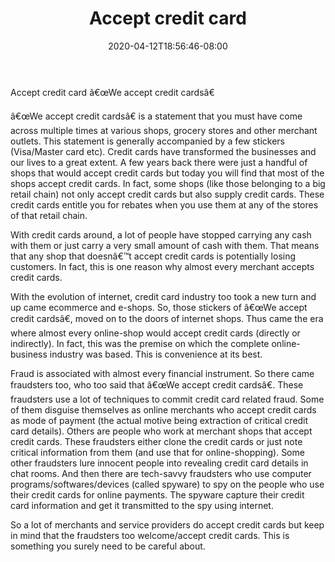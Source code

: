 ﻿---
title: "Accept credit card"
date: 2020-04-12T18:56:46-08:00
description: "Credit_Cards Tips for Web Success"
featured_image: "/images/Credit_Cards.jpg"
tags: ["Credit Cards"]
---

Accept credit card
â€œWe accept credit cardsâ€

â€œWe accept credit cardsâ€ is a statement that you must have come across multiple times at various shops, grocery stores and other merchant outlets. This statement is generally accompanied by a few stickers (Visa/Master card etc).  Credit cards have transformed the businesses and our lives to a great extent. A few years back there were just a handful of shops that would accept credit cards but today you will find that most of the shops accept credit cards. In fact, some shops (like those belonging to a big retail chain) not only accept credit cards but also supply credit cards. These credit cards entitle you for rebates when you use them at any of the stores of that retail chain. 

With credit cards around, a lot of people have stopped carrying any cash with them or just carry a very small amount of cash with them. That means that any shop that doesnâ€™t accept credit cards is potentially losing customers. In fact, this is one reason why almost every merchant accepts credit cards. 

With the evolution of internet, credit card industry too took a new turn and up came ecommerce and e-shops. So, those stickers of â€œWe accept credit cardsâ€, moved on to the doors of internet shops. Thus came the era where almost every online-shop would accept credit cards (directly or indirectly). In fact, this was the premise on which the complete online-business industry was based. This is convenience at its best. 

Fraud is associated with almost every financial instrument. So there came fraudsters too, who too said that â€œWe accept credit cardsâ€. These fraudsters use a lot of techniques to commit credit card related fraud. Some of them disguise themselves as online merchants who accept credit cards as mode of payment (the actual motive being extraction of critical credit card details).  Others are people who work at merchant shops that accept credit cards. These fraudsters either clone the credit cards or just note critical information from them (and use that for online-shopping). Some other fraudsters lure innocent people into revealing credit card details in chat rooms. And then there are tech-savvy fraudsters who use computer programs/softwares/devices (called spyware) to spy on the people who use their credit cards for online payments. The spyware capture their credit card information and get it transmitted to the spy using internet.

So a lot of merchants and service providers do accept credit cards but keep in mind that the fraudsters too welcome/accept credit cards. This is something you surely need to be careful about.
 

